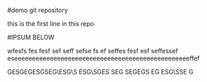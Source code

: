 #demo git repository

this is the first line in this repo

#IPSUM BELOW

wfesfs
fes
fesf
sef
seff
sefse
fs
ef
seffes
fesf
esf
seffessef
eseeeeeeeeeeeeeeeeeeeeeeeeeeeeeeeeeeeeeeeeeeeeeeeeeffef









GESGEGESGSEG\ESG\S
ESG\SGES
SEG
SEGEGS
EG
ESG\SSE
G